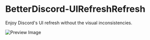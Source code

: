 # BetterDiscord-UIRefreshRefresh
 Enjoy Discord's UI refresh without the visual inconsistencies.
 
![Preview Image](https://github.com/user-attachments/assets/bad7512e-a6d4-4600-a11d-12a15d54eaac)
